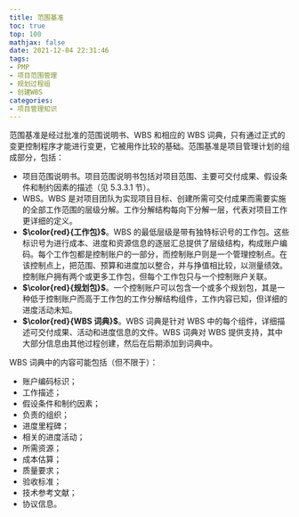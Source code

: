 ```yaml
---
title: 范围基准
toc: true
top: 100
mathjax: false
date: 2021-12-04 22:31:46
tags:
- PMP
- 项目范围管理
- 规划过程组
- 创建WBS
categories:
- 项目管理知识
---
```

范围基准是经过批准的范围说明书、WBS 和相应的 WBS 词典，只有通过正式的变更控制程序才能进行变更，它被用作比较的基础。范围基准是项目管理计划的组成部分，包括：

- 项目范围说明书。项目范围说明书包括对项目范围、主要可交付成果、假设条件和制约因素的描述（见 5.3.3.1 节）。
- WBS。WBS 是对项目团队为实现项目目标、创建所需可交付成果而需要实施的全部工作范围的层级分解。工作分解结构每向下分解一层，代表对项目工作更详细的定义。
- **$\color{red}{工作包}$**。WBS 的最低层级是带有独特标识号的工作包。这些标识号为进行成本、进度和资源信息的逐层汇总提供了层级结构，构成账户编码。每个工作包都是控制账户的一部分，而控制账户则是一个管理控制点。在该控制点上，把范围、预算和进度加以整合，并与挣值相比较，以测量绩效。控制账户拥有两个或更多工作包，但每个工作包只与一个控制账户关联。
- **$\color{red}{规划包}$**。一个控制账户可以包含一个或多个规划包，其是一种低于控制账户而高于工作包的工作分解结构组件，工作内容已知，但详细的进度活动未知。
- **$\color{red}{WBS 词典}$**。WBS 词典是针对 WBS 中的每个组件，详细描述可交付成果、活动和进度信息的文件。WBS 词典对 WBS 提供支持，其中大部分信息由其他过程创建，然后在后期添加到词典中。  

WBS 词典中的内容可能包括（但不限于）：
- 账户编码标识；
- 工作描述；
- 假设条件和制约因素；
- 负责的组织；
- 进度里程碑；
- 相关的进度活动；
- 所需资源；
- 成本估算；
- 质量要求；
- 验收标准；
- 技术参考文献；
- 协议信息。

